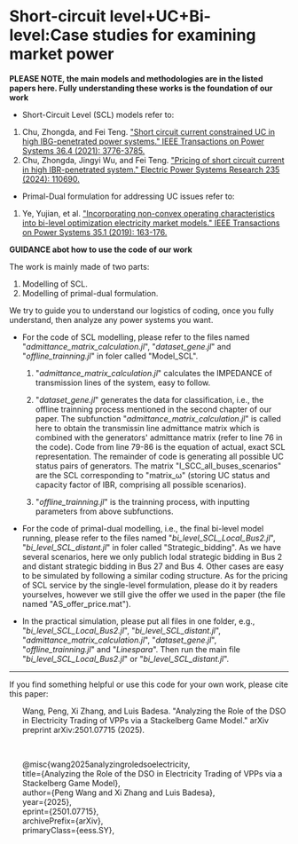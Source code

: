 # Short-circuit level+UC+Bi-level:Case studies for examining market power

**PLEASE NOTE, the main models and methodologies are in the listed papers here. Fully understanding these works is the foundation of our work**
- Short-Circuit Level (SCL) models refer to:
1. Chu, Zhongda, and Fei Teng. ["Short circuit current constrained UC in high IBG-penetrated power systems." IEEE Transactions on Power Systems 36.4 (2021): 3776-3785.](https://ieeexplore.ieee.org/abstract/document/9329077)
2. Chu, Zhongda, Jingyi Wu, and Fei Teng. ["Pricing of short circuit current in high IBR-penetrated system." Electric Power Systems Research 235 (2024): 110690.](https://www.sciencedirect.com/science/article/pii/S0378779624005765)
- Primal-Dual formulation for addressing UC issues refer to:
1. Ye, Yujian, et al. ["Incorporating non-convex operating characteristics into bi-level optimization electricity market models." IEEE Transactions on Power Systems 35.1 (2019): 163-176.](https://ieeexplore.ieee.org/abstract/document/8746573)

**GUIDANCE abot how to use the code of our work**

The work is mainly made of two parts:
1. Modelling of SCL.
2. Modelling of primal-dual formulation.

We try to guide you to understand our logistics of coding, once you fully understand, then analyze any power systems you want.
- For the code of SCL modelling, please refer to the files named "_admittance_matrix_calculation.jl_", "_dataset_gene.jl_" and "_offline_trainning.jl_" in foler called "Model_SCL".

  1. "_admittance_matrix_calculation.jl_" calculates the IMPEDANCE of transmission lines of the system, easy to follow.

  2. "_dataset_gene.jl_" generates the data for classification, i.e., the offline trainning process mentioned in the second chapter of our paper. The subfunction "_admittance_matrix_calculation.jl_" is called here to obtain the transmissin line admittance matrix which is combined with the generators' admittance matrix (refer to line 76 in the code). Code from line 79-86 is the equation of actual, exact SCL representation. The remainder of code is generating all possible UC status pairs of generators. The matrix "I_SCC_all_buses_scenarios" are the SCL corresponding to "matrix_ω" (storing UC status and capacity factor of IBR, comprising all possible scenarios).

  3. "_offline_trainning.jl_" is the trainning process, with inputting parameters from above subfunctions.

- For the code of primal-dual modelling, i.e., the final bi-level model running, please refer to the files named "_bi_level_SCL_Local_Bus2.jl_", "_bi_level_SCL_distant.jl_" in foler called "Strategic_bidding". As we have several scenarios, here we only publich lodal strategic bidding in Bus 2 and distant strategic bidding in Bus 27 and Bus 4. Other cases are easy to be simulated by following a similar coding structure. As for the pricing of SCL service by the single-level formulation, please do it by readers yourselves, however we still give the offer we used in the paper (the file named "AS_offer_price.mat"). 

- In the practical simulation, please put all files in one folder, e.g., "_bi_level_SCL_Local_Bus2.jl_", "_bi_level_SCL_distant.jl_", "_admittance_matrix_calculation.jl_", "_dataset_gene.jl_", "_offline_trainning.jl_" and "_Linespara_". Then run the main file "_bi_level_SCL_Local_Bus2.jl_" or "_bi_level_SCL_distant.jl_". 
----

If you find something helpful or use this code for your own work, please cite this paper:
<ol>
      Wang, Peng, Xi Zhang, and Luis Badesa. "Analyzing the Role of the DSO in Electricity Trading of VPPs via a Stackelberg Game Model." arXiv preprint arXiv:2501.07715 (2025).
</ol>
      <br>
      
<ol> 
@misc{wang2025analyzingroledsoelectricity, <br>
      title={Analyzing the Role of the DSO in Electricity Trading of VPPs via a Stackelberg Game Model}, <br>
      author={Peng Wang and Xi Zhang and Luis Badesa},<br>
      year={2025},<br>
      eprint={2501.07715},<br>
      archivePrefix={arXiv},<br>
      primaryClass={eess.SY},<br>
